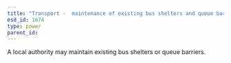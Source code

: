 ```yaml
---
title: "Transport -  maintenance of existing bus shelters and queue barriers"
esd_id: 1674
type: power
parent_id:  
---
```


A local authority may maintain existing bus shelters or queue barriers.

